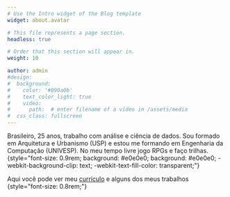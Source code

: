 ```yaml
---
# Use the Intro widget of the Blog template
widget: about.avatar

# This file represents a page section.
headless: true

# Order that this section will appear in.
weight: 10

author: admin
#design:
#  background:
#    color: '#090a0b'
#    text_color_light: true
#    video:
#      path:  # enter filename of a video in /assets/media
#  css_class: fullscreen
---
```


Brasileiro, 25 anos, trabalho com análise e ciência de dados. Sou formado em Arquitetura e Urbanismo (USP) e estou me formando em Engenharia da Computação (UNIVESP). No meu tempo livre jogo RPGs e faço trilhas.
{style="font-size: 0.9rem; background: #e0e0e0; background: #e0e0e0; -webkit-background-clip: text; -webkit-text-fill-color: transparent;"}

Aqui você pode ver meu [currículo](/about/) e alguns dos meus trabalhos
{style="font-size: 0.8rem;"}